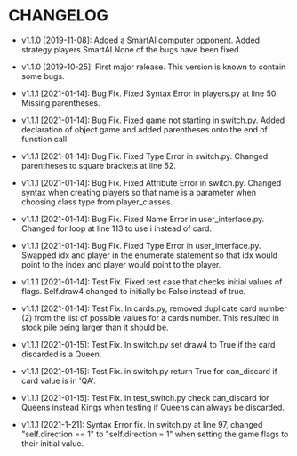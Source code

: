 # CHANGELOG

* v1.1.0 [2019-11-08]: Added a SmartAI computer opponent.
  Added strategy players.SmartAI
  None of the bugs have been fixed.

* v1.1.0 [2019-10-25]: First major release.
  This version is known to contain some bugs.

* v1.1.1 [2021-01-14]: Bug Fix. Fixed Syntax Error in players.py
  at line 50. Missing parentheses.
  
* v1.1.1 [2021-01-14]: Bug Fix. Fixed game not starting in switch.py. Added
  declaration of object game and added parentheses onto the end of
  function call.
  
* v1.1.1 [2021-01-14]: Bug Fix. Fixed Type Error in switch.py. Changed
  parentheses to square brackets at line 52.
  
* v1.1.1 [2021-01-14]: Bug Fix. Fixed Attribute Error in switch.py. Changed syntax when
  creating players so that name is a parameter when choosing class type from player_classes. 
  
* v1.1.1 [2021-01-14]: Bug Fix. Fixed Name Error in user_interface.py. Changed for loop
  at line 113 to use i instead of card.
  
* v1.1.1 [2021-01-14]: Bug Fix. Fixed Type Error in user_interface.py. Swapped idx and player
  in the enumerate statement so that idx would point to the index and player would point to the player.
  
* v1.1.1 [2021-01-14]: Test Fix. Fixed test case that checks initial values of flags. Self.draw4 changed to
  initially be False instead of true.  
  
* v1.1.1 [2021-01-14]: Test Fix. In cards.py, removed duplicate card number (2) from the list of
  possible values for a cards number. This resulted in stock pile being larger than it should be.
  
* v1.1.1 [2021-01-15]: Test Fix. In switch.py set draw4 to True if the card discarded is a Queen.

* v1.1.1 [2021-01-15]: Test Fix. in switch.py return True for can_discard if card value is in 'QA'.

* v1.1.1 [2021-01-15]: Test Fix. In test_switch.py check can_discard for Queens instead Kings when testing if 
  Queens can always be discarded.
  
* v1.1.1 [2021-1-21]: Syntax Error fix. In switch.py at line 97, changed "self.direction == 1" to 
  "self.direction = 1" when setting the game flags to their initial value.